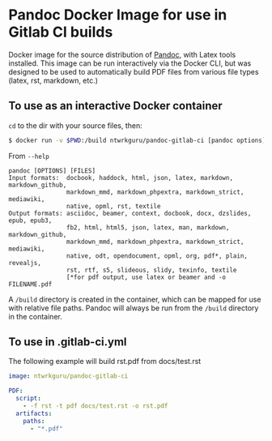 # Pandoc Docker Image for use in Gitlab CI builds

Docker image for the source distribution of [Pandoc](http://johnmacfarlane.net/pandoc), with Latex tools installed. This image can be run interactively via the Docker CLI, but was designed to be used to automatically build PDF files from various file types (latex, rst, markdown, etc.)

## To use as an interactive Docker container

`cd` to the dir with your source files, then:

```bash
$ docker run -v $PWD:/build ntwrkguru/pandoc-gitlab-ci [pandoc options] [file(s)]
```
From `--help`

    pandoc [OPTIONS] [FILES]
    Input formats:  docbook, haddock, html, json, latex, markdown, markdown_github,
                    markdown_mmd, markdown_phpextra, markdown_strict, mediawiki,
                    native, opml, rst, textile
    Output formats: asciidoc, beamer, context, docbook, docx, dzslides, epub, epub3,
                    fb2, html, html5, json, latex, man, markdown, markdown_github,
                    markdown_mmd, markdown_phpextra, markdown_strict, mediawiki,
                    native, odt, opendocument, opml, org, pdf*, plain, revealjs,
                    rst, rtf, s5, slideous, slidy, texinfo, textile
                    [*for pdf output, use latex or beamer and -o FILENAME.pdf

A `/build` directory is created in the container, which can be mapped for use with relative file paths. Pandoc will always be run from the `/build` directory in the container.

## To use in .gitlab-ci.yml

The following example will build rst.pdf from docs/test.rst

```yaml
image: ntwrkguru/pandoc-gitlab-ci

PDF:
  script:
    - -f rst -t pdf docs/test.rst -o rst.pdf
  artifacts:
    paths:
      - "*.pdf"
```
